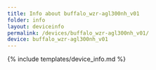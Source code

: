 ```yaml
---
title: Info about buffalo_wzr-agl300nh_v01
folder: info
layout: deviceinfo
permalink: /devices/buffalo_wzr-agl300nh_v01/
device: buffalo_wzr-agl300nh_v01
---
```

{% include templates/device_info.md %}
